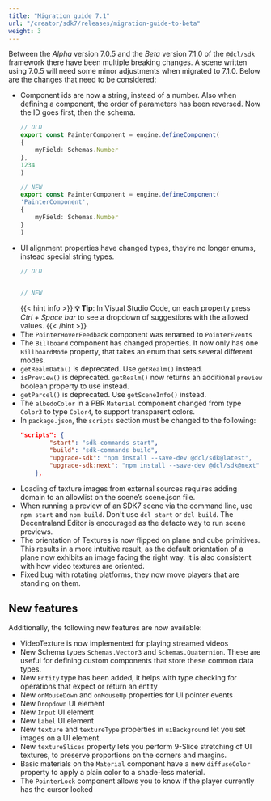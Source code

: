 ```yaml
---
title: "Migration guide 7.1"
url: "/creator/sdk7/releases/migration-guide-to-beta"
weight: 3
---
```



Between the _Alpha_ version 7.0.5 and the _Beta_ version 7.1.0 of the `@dcl/sdk` framework there have been multiple breaking changes. A scene written using 7.0.5 will need some minor adjustments when migrated to 7.1.0. Below are the changes that need to be considered:


- Component ids are now a string, instead of a number. Also when defining a component, the order of parameters has been reversed. Now the ID goes first, then the schema.
	```ts
	// OLD
	export const PainterComponent = engine.defineComponent(
	{
		myField: Schemas.Number
	},
	1234
	)

	// NEW
	export const PainterComponent = engine.defineComponent(
	'PainterComponent',
	{
		myField: Schemas.Number
	}
	)
	```
- UI alignment properties have changed types, they’re no longer enums, instead special string types.
	```ts
	// OLD


	// NEW

	```
	{{< hint info >}}
	**💡 Tip**:  In Visual Studio Code, on each property press _Ctrl + Space bar_ to see a dropdown of suggestions with the allowed values.
	{{< /hint >}}
- The `PointerHoverFeedback` component was renamed to `PointerEvents`
- The `Billboard` component has changed properties. It now only has one `BillboardMode` property, that takes an enum that sets several different modes.
- `getRealmData()` is deprecated. Use `getRealm()` instead.
- `isPreview()` is deprecated. `getRealm()` now returns an additional `preview` boolean property to use instead.
- `getParcel()` is deprecated. Use `getSceneInfo()`  instead.
- The `albedoColor` in a PBR `Material` component changed from type `Color3` to type `Color4`, to support transparent colors.
- In `package.json`, the `scripts` section must be changed to the following: 
	```json
	"scripts": {
			"start": "sdk-commands start",
			"build": "sdk-commands build",
			"upgrade-sdk": "npm install --save-dev @dcl/sdk@latest",
			"upgrade-sdk:next": "npm install --save-dev @dcl/sdk@next"
		},
	```
- Loading of texture images from external sources requires adding domain to an allowlist on the scene’s scene.json file. <SNIPPET>
- When running a preview of an SDK7 scene via the command line, use `npm start` and `npm build`. Don't use `dcl start` or `dcl build`. The Decentraland Editor is encouraged as the defacto way to run scene previews.
- The orientation of Textures is now flipped on plane and cube primitives. This results in a more intuitive result, as the default orientation of a plane now exhibits an image facing the right way. It is also consistent with how video textures are oriented.
- Fixed bug with rotating platforms, they now move players that are standing on them.



## New features

Additionally, the following new features are now available:

- VideoTexture is now implemented for playing streamed videos
- New Schema types `Schemas.Vector3` and `Schemas.Quaternion`. These are useful for defining custom components that store these common data types.
- New `Entity` type has been added, it helps with type checking for operations that expect or return an entity
- New `onMouseDown` and `onMouseUp` properties for UI pointer events
- New `Dropdown` UI element
- New `Input` UI element
- New `Label` UI element
- New `texture` and `textureType` properties in `uiBackground` let you set images on a UI element.
- New `textureSlices` property lets you perform 9-Slice stretching of UI textures, to preserve proportions on the corners and margins.
- Basic materials on the `Material` component have a new `diffuseColor` property to apply a plain color to a shade-less material.
- The `PointerLock` component allows you to know if the player currently has the cursor locked
